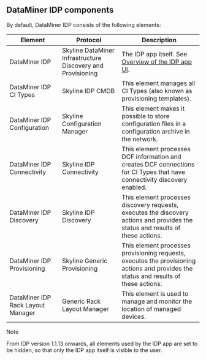 ## DataMiner IDP components

By default, DataMiner IDP consists of the following elements:

| Element                           | Protocol                                                    | Description                                                                                                                           |
|-----------------------------------|-------------------------------------------------------------|---------------------------------------------------------------------------------------------------------------------------------------|
| DataMiner IDP                     | Skyline DataMiner Infrastructure Discovery and Provisioning | The IDP app itself. See [Overview of the IDP app UI](Overview_of_the_IDP_app_UI.md).                                                  |
| DataMiner IDP CI Types            | Skyline IDP CMDB                                            | This element manages all CI Types (also known as provisioning templates).                                                             |
| DataMiner IDP Configuration       | Skyline Configuration Manager                               | This element makes it possible to store configuration files in a configuration archive in the network.                                |
| DataMiner IDP Connectivity        | Skyline IDP Connectivity                                    | This element processes DCF information and creates DCF connections for CI Types that have connectivity discovery enabled.             |
| DataMiner IDP Discovery           | Skyline IDP Discovery                                       | This element processes discovery requests, executes the discovery actions and provides the status and results of these actions.       |
| DataMiner IDP Provisioning        | Skyline Generic Provisioning                                | This element processes provisioning requests, executes the provisioning actions and provides the status and results of these actions. |
| DataMiner IDP Rack Layout Manager | Generic Rack Layout Manager                                 | This element is used to manage and monitor the location of managed devices.                                                           |

> [!NOTE]
> From IDP version 1.1.13 onwards, all elements used by the IDP app are set to be hidden, so that only the IDP app itself is visible to the user.
